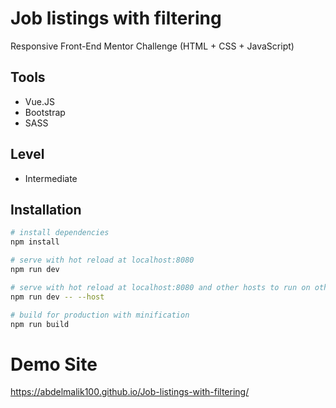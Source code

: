# Job listings with filtering

Responsive Front-End Mentor Challenge (HTML + CSS + JavaScript)

## Tools

- Vue.JS
- Bootstrap
- SASS

## Level

- Intermediate

## Installation

```bash
# install dependencies
npm install

# serve with hot reload at localhost:8080
npm run dev

# serve with hot reload at localhost:8080 and other hosts to run on other devices
npm run dev -- --host

# build for production with minification
npm run build
```

# Demo Site
https://abdelmalik100.github.io/Job-listings-with-filtering/
